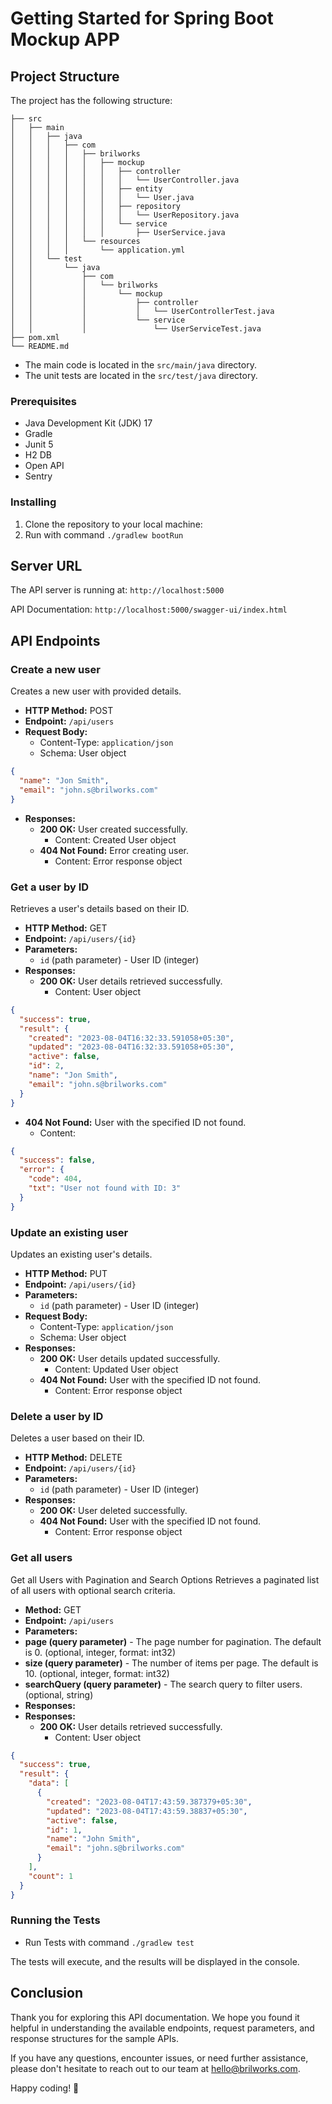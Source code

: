 # Getting Started for Spring Boot Mockup APP

## Project Structure

The project has the following structure:

```
├── src
│   ├── main
│   │   ├── java
│   │   │   ├── com
│   │   │   │   ├── brilworks
│   │   │   │   │   ├── mockup
│   │   │   │   │   │   ├── controller
│   │   │   │   │   │   │   └── UserController.java
│   │   │   │   │   │   ├── entity
│   │   │   │   │   │   │   └── User.java
│   │   │   │   │   │   ├── repository
│   │   │   │   │   │   │   └── UserRepository.java
│   │   │   │   │   │   └── service
│   │   │   │   │   │       ├── UserService.java
│   │   │   │   └── resources
│   │   │   │       └── application.yml
│   │   └── test
│   │       └── java
│   │           ├── com
│   │           │   └── brilworks
│   │           │       └── mockup
│   │           │           ├── controller
│   │           │           │   └── UserControllerTest.java
│   │           │           └── service
│   │           │               └── UserServiceTest.java
├── pom.xml
└── README.md
```
- The main code is located in the `src/main/java` directory.
- The unit tests are located in the `src/test/java` directory.
### Prerequisites

- Java Development Kit (JDK) 17
- Gradle
- Junit 5
- H2 DB
- Open API
- Sentry

### Installing

1. Clone the repository to your local machine:
2. Run with command `./gradlew bootRun`

## Server URL

The API server is running at: `http://localhost:5000`

API Documentation: `http://localhost:5000/swagger-ui/index.html`

## API Endpoints

### Create a new user

Creates a new user with provided details.

- **HTTP Method:** POST
- **Endpoint:** `/api/users`
- **Request Body:**
    - Content-Type: `application/json`
    - Schema: User object
```json
{
  "name": "Jon Smith",
  "email": "john.s@brilworks.com"
}
```
- **Responses:**
    - **200 OK:** User created successfully.
        - Content: Created User object
    - **404 Not Found:** Error creating user.
        - Content: Error response object

### Get a user by ID

Retrieves a user's details based on their ID.

- **HTTP Method:** GET
- **Endpoint:** `/api/users/{id}`
- **Parameters:**
    - `id` (path parameter) - User ID (integer)
- **Responses:**
    - **200 OK:** User details retrieved successfully.
        - Content: User object

```json
{
  "success": true,
  "result": {
    "created": "2023-08-04T16:32:33.591058+05:30",
    "updated": "2023-08-04T16:32:33.591058+05:30",
    "active": false,
    "id": 2,
    "name": "Jon Smith",
    "email": "john.s@brilworks.com"
  }
}
```
- **404 Not Found:** User with the specified ID not found.
    - Content:

```json
{
  "success": false,
  "error": {
    "code": 404,
    "txt": "User not found with ID: 3"
  }
}
```

### Update an existing user

Updates an existing user's details.

- **HTTP Method:** PUT
- **Endpoint:** `/api/users/{id}`
- **Parameters:**
    - `id` (path parameter) - User ID (integer)
- **Request Body:**
    - Content-Type: `application/json`
    - Schema: User object
- **Responses:**
    - **200 OK:** User details updated successfully.
        - Content: Updated User object
    - **404 Not Found:** User with the specified ID not found.
        - Content: Error response object

### Delete a user by ID

Deletes a user based on their ID.

- **HTTP Method:** DELETE
- **Endpoint:** `/api/users/{id}`
- **Parameters:**
    - `id` (path parameter) - User ID (integer)
- **Responses:**
    - **200 OK:** User deleted successfully.
    - **404 Not Found:** User with the specified ID not found.
        - Content: Error response object

### Get all users

Get all Users with Pagination and Search Options
Retrieves a paginated list of all users with optional search criteria.

- **Method:** GET
- **Endpoint:** `/api/users`
- **Parameters:**
- **page (query parameter)** - The page number for pagination. The default is 0. (optional, integer, format: int32)
- **size (query parameter)** - The number of items per page. The default is 10. (optional, integer, format: int32)
- **searchQuery (query parameter)** - The search query to filter users. (optional, string)
- **Responses:**
- **Responses:**
    - **200 OK:** User details retrieved successfully.
        - Content: User object

```json
{
  "success": true,
  "result": {
    "data": [
      {
        "created": "2023-08-04T17:43:59.387379+05:30",
        "updated": "2023-08-04T17:43:59.38837+05:30",
        "active": false,
        "id": 1,
        "name": "John Smith",
        "email": "john.s@brilworks.com"
      }
    ],
    "count": 1
  }
}
```

### Running the Tests
-  Run Tests with command `./gradlew test`

The tests will execute, and the results will be displayed in the console.

## Conclusion

Thank you for exploring this API documentation. We hope you found it helpful in understanding the available endpoints, request parameters, and response structures for the sample APIs.

If you have any questions, encounter issues, or need further assistance, please don't hesitate to reach out to our team at hello@brilworks.com.

Happy coding! 🚀